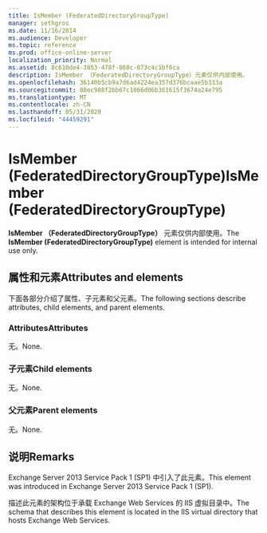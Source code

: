 ```yaml
---
title: IsMember (FederatedDirectoryGroupType)
manager: sethgros
ms.date: 11/16/2014
ms.audience: Developer
ms.topic: reference
ms.prod: office-online-server
localization_priority: Normal
ms.assetid: 8c610de4-3853-478f-860c-873c4c1bf6ca
description: IsMember （FederatedDirectoryGroupType）元素仅供内部使用。
ms.openlocfilehash: 36140b5cb9a7d6ad4224ea357d376bcaae5b333a
ms.sourcegitcommit: 88ec988f2bb67c1866d06b361615f3674a24e795
ms.translationtype: MT
ms.contentlocale: zh-CN
ms.lasthandoff: 05/31/2020
ms.locfileid: "44459291"
---
```

# <a name="ismember-federateddirectorygrouptype"></a><span data-ttu-id="bc713-103">IsMember (FederatedDirectoryGroupType)</span><span class="sxs-lookup"><span data-stu-id="bc713-103">IsMember (FederatedDirectoryGroupType)</span></span>

<span data-ttu-id="bc713-104">**IsMember （FederatedDirectoryGroupType）** 元素仅供内部使用。</span><span class="sxs-lookup"><span data-stu-id="bc713-104">The **IsMember (FederatedDirectoryGroupType)** element is intended for internal use only.</span></span> 

## <a name="attributes-and-elements"></a><span data-ttu-id="bc713-105">属性和元素</span><span class="sxs-lookup"><span data-stu-id="bc713-105">Attributes and elements</span></span>

<span data-ttu-id="bc713-106">下面各部分介绍了属性、子元素和父元素。</span><span class="sxs-lookup"><span data-stu-id="bc713-106">The following sections describe attributes, child elements, and parent elements.</span></span>
  
### <a name="attributes"></a><span data-ttu-id="bc713-107">Attributes</span><span class="sxs-lookup"><span data-stu-id="bc713-107">Attributes</span></span>

<span data-ttu-id="bc713-108">无。</span><span class="sxs-lookup"><span data-stu-id="bc713-108">None.</span></span>
  
### <a name="child-elements"></a><span data-ttu-id="bc713-109">子元素</span><span class="sxs-lookup"><span data-stu-id="bc713-109">Child elements</span></span>

<span data-ttu-id="bc713-110">无。</span><span class="sxs-lookup"><span data-stu-id="bc713-110">None.</span></span>
  
### <a name="parent-elements"></a><span data-ttu-id="bc713-111">父元素</span><span class="sxs-lookup"><span data-stu-id="bc713-111">Parent elements</span></span>

<span data-ttu-id="bc713-112">无。</span><span class="sxs-lookup"><span data-stu-id="bc713-112">None.</span></span>
  
## <a name="remarks"></a><span data-ttu-id="bc713-113">说明</span><span class="sxs-lookup"><span data-stu-id="bc713-113">Remarks</span></span>

<span data-ttu-id="bc713-114">Exchange Server 2013 Service Pack 1 (SP1) 中引入了此元素。</span><span class="sxs-lookup"><span data-stu-id="bc713-114">This element was introduced in Exchange Server 2013 Service Pack 1 (SP1).</span></span>
  
<span data-ttu-id="bc713-115">描述此元素的架构位于承载 Exchange Web Services 的 IIS 虚拟目录中。</span><span class="sxs-lookup"><span data-stu-id="bc713-115">The schema that describes this element is located in the IIS virtual directory that hosts Exchange Web Services.</span></span>
  


